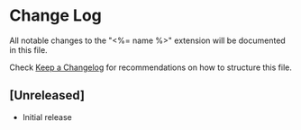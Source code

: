 # Change Log
All notable changes to the "<%= name %>" extension will be documented in this file.

Check [Keep a Changelog](http://keepachangelog.com/) for recommendations on how to structure this file.

## [Unreleased]
- Initial release
